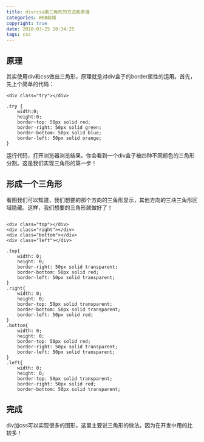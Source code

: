 ```yaml
---
title: div+css画三角形的方法和原理
categories: WEB前端
copyright: true
date: 2018-03-25 20:34:25
tags: css
---
```

## 原理

其实使用div和css做出三角形，原理就是对div盒子的border属性的运用。首先，先上个简单的代码：
<!--more-->
```
<div class="try"></div>

.try {
    width:0;
    height:0;
    border-top: 50px solid red;
    border-right: 50px solid green;
    border-bottom: 50px solid blue;
    border-left: 50px solid orange;
}
```
运行代码，打开浏览器浏览结果。你会看到一个div盒子被四种不同颜色的三角形分割。这是我们实现三角形的第一步！

## 形成一个三角形

看图我们可以知道，我们想要的那个方向的三角形显示，其他方向的三块三角形区域隐藏。这样，我们想要的三角形就做好了！

```

<div class="top"></div>
<div class="right"></div>
<div class="bottom"></div>
<div class="left"></div>

.top{
    width: 0;
    height: 0;
    border-right: 50px solid transparent;
    border-bottom: 50px solid red;
    border-left: 50px solid transparent;
}
.right{
    width: 0;
    height: 0;
    border-top: 50px solid transparent;
    border-bottom: 50px solid transparent;
    border-left: 50px solid red;
}
.bottom{
    width: 0;
    height: 0;
    border-top: 50px solid red;
    border-right: 50px solid transparent;
    border-left: 50px solid transparent;
}
.left{
    width: 0;
    height: 0;
    border-top: 50px solid transparent;
    border-right: 50px solid red;
    border-bottom: 50px solid transparent;
```

## 完成

div加css可以实现很多的图形，这里主要说三角形的做法。因为在开发中用的比较多！
